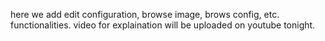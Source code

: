 here we add edit configuration, browse image, brows config, etc. functionalities.
video for explaination will be uploaded on youtube tonight.
